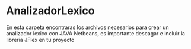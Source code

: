# AnalizadorLexico
En esta carpeta encontraras los archivos necesarios para crear un analizador lexico con JAVA Netbeans, es importante descagar e incluir la libreria JFlex en tu proyecto
